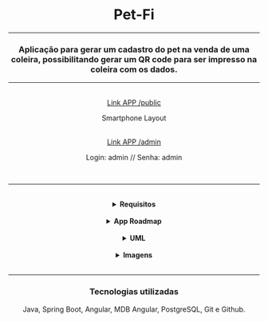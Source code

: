 <!DOCTYPE html>
<html>
<body>

<h1 align="center">Pet-Fi</h1>
<hr>
<h3 align="center">Aplicação para gerar um cadastro do pet na venda de uma coleira, possibilitando gerar um QR code para ser impresso na coleira com os dados.</h3>
<hr>
</br>
<div align="center">
  <a href="https://pet-fi.vercel.app/">Link APP /public</a>
  <p>Smartphone Layout</p>
</div>
</br>
<div align="center">
  <a href="https://pet-fi.vercel.app/login">Link APP /admin</a>
  <p>Login: admin // Senha: admin </p>
</div>
</br>
<hr>
</br>

<div align="center">
  <details>
      <summary><strong>Requisitos</strong></summary>
      <br/>
      <div align="left">
        <details>
          <summary><strong>Requisitos do Sistema</strong></summary>
          <br/>
          <ul>
          <hr>
            <span>Privado:<span>
            <br>
            <li>Ter um usuário/senha para logar no sistema.
            </li>
            <li>Realizar cadastro com os dados do pet/dono e armazenar em um banco de dados.
            </li>
            <li>Possibilidade de atualizar, deletar os dados caso necessário.
            </li>
            <li>Buscar os pets cadastrados.
            </li>
            <br>
            <span>Publico:<span>
            <br>
            <li>Buscar todos pets cadastrados.
            </li>
            <li>Localizar o pet escaneando o QR code na coleira.
            </li>
            <li>Publicidade da loja que vende a coleira.
            </li>
            <br/>
          <hr>
          </ul>
        </details>
      </div>
      <div align="left">
        <details>
          <summary><strong>Casos de uso</strong></summary>
        <div align="left">
        <hr>
        <details>
          <summary><strong>Privado</strong></summary>
          <br/>
          <hr>
          <span>Login/logout do sistema.</span>
          <ul>
            <li>Usuário tenta acessar o sistema.
            <ol><u>Entrada esperada:</u></ol>
            <ol>-Login/senha válidos, registrados no banco de dados.</ol>
            </li>
            <ol><u>Saída esperada:</u></ol>
            <ol>-Acesso a tela home/privada para cadastrar/localizar pets, em caso login e/ou senha válidos.</ol>
            <ol>-Impedir o acesso caso login e/ou senha inválidos, exibir mensagem de erro.</ol>
          </ul>
          <span>CRUD do sistema.</span>
          <ul>
            <li>Página home: registrar, buscar, alterar e excluir dados de um pet/dono no banco de dados.
            <ol><u>Entrada esperada:</u></ol>
            <ol>-Pet: id, nome, qr code, informacões adicionais, sexo, foto, procurado
            </ol>
            <ol>-Cliente: id, nome, telefone, facebook, instagram, cidade </ol>
            <ol><u>Saída esperada:</u>
            </ol>
            <ol>-Registro/atualização de um pet no sistema.</ol>
            <ol>-Registro/atualização de um cliente sistema.
            </ol>
            <ol>-Dados de um pet localizado pelo campo selecionado na pesquisa.</ol>
            <ol>-Lista com todos os pets em sistema.</ol>
            </li>
            <li>Página home: gerador de qr code, possibilidade de download do qrcode para impressão em coleiras.
            <ol><u>Entrada esperada:</u></ol>
            <ol>-Pet: id </ol>
            <ol><u>Saída esperada:</u></ol>
            <ol>-Url com qr code do pet requisitado pelo id. </ol>
            <li>Página home: possibilidade de alterar o atributo "procurado" do pet através de um flag booleano.
            <ol><u>Entrada esperada:</u></ol>
            <ol>-Pet: id </ol>
            <ol><u>Saída esperada:</u></ol>
            <ol>-Procurado = true/false </ol>
            </li>
          </ul>
          <hr>
        </details>
      </div>
      <div align="left">
        <details>
          <summary><strong>Público</strong></summary>
          <br/>
          <hr>
          <span>Acesso a home/pública via qr code.</span>
          <ul>
            <li>
            Usuário escaneou o qr code na coleira.
            <ol><u>Entrada esperada:</u></ol>
            <ol>-Url home/pública com id do pet.</ol>
            <ol><u>Saída esperada:</u></ol>
            <ol>-Todos os dados registrados no banco de dados do pet selecionado.</ol>
            </li>
          </ul>
          <span>Buscar todos os pets em sistema.</span>
          <ul>
            <li>Usuário não sabe/conseguiu ler o qr code.
            <ol><u>Entrada esperada:</u></ol>
            <ol>Acesso a página home/pública.</ol>
            <ol>Busca de pet por código de identificação.</ol>
            <ol>Filtro de pets por cidade</ol>
            <ol>Flag do atributo "procurado" em true/false</ol>
            <ol><u>Saída esperada:</u></ol>
            <ol>-Lista com todos os pets em cadastrados no banco de dados do sistema, filtrados ou não.</ol>
            <ol>-Dados de um pet localizado por id.</ol>
            </li>
          </ul>
          <hr>
        </details>
      </div>
    </details>
   </div>
  </details>
</div>
<br>
<div align="center">
  <details>
    <summary><strong>App Roadmap</strong></summary>
    <div align="left">
      </br>
      <hr>      
      <p>- Back-End:</p>
      <span>Task 1 : CRUD de sistema, relacionamentos entre entidades.</span>
      <ul>
        <li><s>Configuração com banco de dados H2 para testes, profile TEST</s></li>
        <li><s>Criação das entidades e mapeamento Hibernate</s></li>
        <li><s>Criação de todos controllers, pelo menos com o método "find" para testar relacionamentos.
        </s></li>
        <li><s>Database seeding para testes.</s>
        </li>
        <li><s>Controller/Service com CRUD completo para entidades user, pet, cliente.</s>
        <li><s>Camada DTO</s></li>
        </li>
        <li><s>Exceptions configuradas.</s>
       </li>
        <li><s>Upload de foto de perfil do pet, salvando no banco de dados.</s>
        </li>
        <li><s>Geração de link url para qr code.</s></li>
        <li><s>Configuração e testes com banco de dados postgreSQL / profile DEV</s></li>
      </ul>
      <span>Task 2 - Spring security, autenticando o sistema e autorizando páginas de acordo com o perfil.</span>
      <ul>
        <li><s>Validação com banco de dados, login/senha para acessar o sistema.</s>
        </li>
        <li><s>Validação para não acessar página home/privada sem estar logado.</s>
        </li>
      </ul>
      <p>- Front-End:</p>
       <ul>
        <li><s>Configuração Material Design for Bootstrap 5 & Angular 17.</s></li>
        <li><s>Criação front com angular.</s></li>
        <li><s>Criação modelds.</s></li>
        <li><s>Criação services.</s></li>
        <li><s>Criação layouts básicos.</s></li>
        <li><s>Página admin/home - crud completo cliente.</s></li>
        <li><s>Página admin/home - crud completo pet.</s></li>
        <li><s>Página admin/home - geração de qrcode.</s></li>
        <li><s>Página admin/home - listando todos os pets, com recurso para atualizar/excluir em cada pet.</s></li>
        <li><s>Página admin/home buscando pet, filtrados por nome, código.</s></li>    
        <li><s>Ao ser encaminhado pelo qr code escaneado, página com dados pet/cliente.</s></li>      
      </ul>
      <hr>      
    </div>
  </details>
</div>
</br>
<div align="center">
  <details>
    <summary><strong>UML</strong></summary>
    </br>
    <hr>
    <img src="./resources/pet-fi.jpg" alt="uml">
    <hr>
    </details>
</div>
</br>
<div align="center">
  <details>
    <summary><strong>Imagens</strong></summary>
    </br>
    <span>ADMIN</span>
    <hr>
     <img src="./resources/admin1.png" alt="">
     <img src="./resources/admin2.png" alt="">
     <img src="./resources/admin3.png" alt="">
     <img src="./resources/admin4.png" alt="">
    <hr>
        </br>
    <span>PUBLIC</span>
    <hr>
     <img src="./resources/public1.png" alt="">
     <img src="./resources/public2.png" alt="">
    <hr>
    </details>
</div>
</br>
<hr>
<div align="center">
  <h3>Tecnologias utilizadas</h3>
  <p>Java, Spring Boot, Angular, MDB Angular, PostgreSQL, Git e Github.<p>
</div>